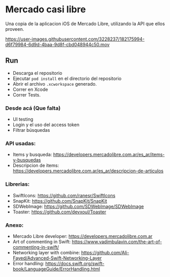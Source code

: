 # Mercado casi libre

Una copia de la aplicacion iOS de Mercado Libre, utilizando la API que ellos proveen.


https://user-images.githubusercontent.com/3228237/182175994-d6f79984-6d9d-4baa-9d8f-cbd048944c50.mov


## Run
- Descarga el repositorio
- Ejecutar `pod install` en el directorio del repositorio
- Abrir el archivo `.xcworkspace` generado.
- Correr en Xcode
- Correr Tests. 

### Desde acá (Que falta)
- UI testing
- Login y el uso del access token
- Filtrar búsquedas

### API usadas:
- Items y busqueda: https://developers.mercadolibre.com.ar/es_ar/items-y-busquedas
- Descripcion de items: https://developers.mercadolibre.com.ar/es_ar/descripcion-de-articulos

### Librerias:
- SwiftIcons: https://github.com/ranesr/SwiftIcons
- SnapKit: https://github.com/SnapKit/SnapKit
- SDWebImage: https://github.com/SDWebImage/SDWebImage
- Toaster: https://github.com/devxoul/Toaster

### Anexo:
- Mercado Libre developer: https://developers.mercadolibre.com.ar
- Art of commenting in Swift: https://www.vadimbulavin.com/the-art-of-commenting-in-swift/
- Networking layer with combine: https://github.com/Ali-Fayed/Advanced-Swift-Networking-Layer
- Error handling: https://docs.swift.org/swift-book/LanguageGuide/ErrorHandling.html
























































